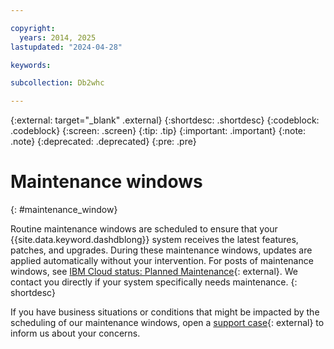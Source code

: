 ```yaml
---

copyright:
  years: 2014, 2025
lastupdated: "2024-04-28"

keywords:

subcollection: Db2whc

---
```


 
{:external: target="_blank" .external}
{:shortdesc: .shortdesc}
{:codeblock: .codeblock}
{:screen: .screen}
{:tip: .tip}
{:important: .important}
{:note: .note}
{:deprecated: .deprecated}
{:pre: .pre}

# Maintenance windows
{: #maintenance_window}

Routine maintenance windows are scheduled to ensure that your {{site.data.keyword.dashdblong}} system receives the latest features, patches, and upgrades. During these maintenance windows, updates are applied automatically without your intervention. For posts of maintenance windows, see [IBM Cloud status: Planned Maintenance](https://cloud.ibm.com/status?component=dashdb&selected=maintenance){: external}. We contact you directly if your system specifically needs maintenance.
{: shortdesc}

If you have business situations or conditions that might be impacted by the scheduling of our maintenance windows, open a [support case](https://cloud.ibm.com/unifiedsupport/cases/add){: external} to inform us about your concerns.

